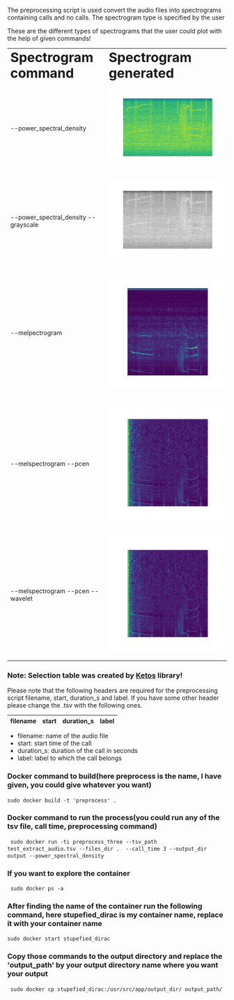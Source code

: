 The preprocessing script is used convert the audio files into spectrograms containing calls and no calls. The spectrogram type is specified by the user

These are the different types of spectrograms that the user could plot with the help of given commands!
<table border="0">
 <tr>
    <td><b style="font-size:30px">Spectrogram command</b></td>
  <td><b style="font-size:30px">Spectrogram generated</b></td>
 </tr>
 
 <tr>
    <td>--power_spectral_density</td>
     <td><p align = "center">
<img src = /images/psd_color_scipy.png>
</p>
</td>
 </tr>
  <tr>
    <td>--power_spectral_density --grayscale</td>
     <td><p align = "center">
<img src = /images/grayscale_psd.png>
</p>
</td>
 </tr>
  <tr>
    <td>--melpectrogram</td>
     <td><p align = "right">
<img src = /images/melscale.png>
</p>
</td>
 </tr>
    
   <tr>
    <td>--melspectrogram --pcen</td>
     <td><p align = "right">
<img src = /images/pcen_melspectrogram.png>
</p>
</td>
 </tr>
    
   <tr>
    <td>--melspectrogram --pcen --wavelet</td>
     <td><p align = "right">
<img src = /images/wavelet_denoising_mel.png>
</p>
</td>
 </tr>
 
</table>

### Note: Selection table was created by [Ketos](https://docs.meridian.cs.dal.ca/ketos/introduction.html) library!
Please note that the following headers are required for the preprocessing script filename, start, duration_s and label. If you have some other header please change the .tsv with the following ones.

| filename | start	| duration_s |	label |
  | --------------------------- | ---------------- | --------------------- | ------------------------- |

- filename: name of the audio file
- start: start time of the call
- duration_s: duration of the call in seconds
- label: label to which the call belongs
### Docker command to build(here preprocess is the name, I have given, you could give whatever you want)
```
sudo docker build -t 'preprocess' .
```
### Docker command to run the process(you could run any of the tsv file, call time, preprocessing command)

```
 sudo docker run -ti preprocess_three --tsv_path test_extract_audio.tsv --files_dir .  --call_time 3 --output_dir output --power_spectral_density 
```
### If you want to explore the container

```
 sudo docker ps -a
```

### After finding the name of the container run the following command, here stupefied_dirac is my container name, replace it with your container name

```
sudo docker start stupefied_dirac
```

### Copy those commands to the output directory and replace the 'output_path' by your output directory name where you want your output

```
 sudo docker cp stupefied_dirac:/usr/src/app/output_dir/ output_path/
```
